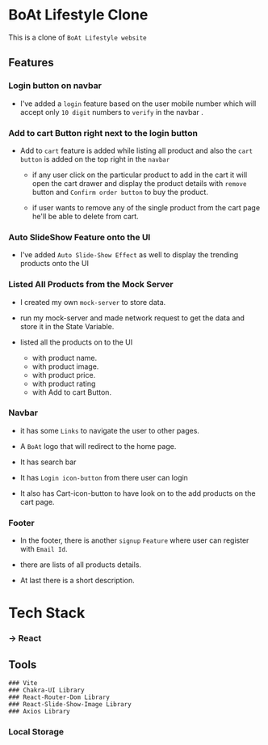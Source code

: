 # BoAt Lifestyle Clone

This is a clone of `BoAt Lifestyle website` 


## Features
 ### Login button on navbar
 - I've added a `login` feature based on the user mobile number which will accept only `10 digit` numbers to `verify` in the navbar .


 ### Add to cart Button right next to the login button
 - Add to `cart` feature is added while listing all product  and also the `cart button` is added on the top right in the `navbar`

   - if any user click on the particular product to add in the cart  it will open the cart drawer and display the product details with `remove` button  and `Confirm order button` to buy the product.

   - if user wants to remove any of the single product from the cart page he'll be able to delete from cart.


### Auto SlideShow Feature onto the UI
- I've added `Auto Slide-Show Effect` as well to display the trending products onto the UI


### Listed All Products from the Mock Server 
  - I created my own `mock-server` to store data.

  - run my mock-server and made network request to get the data and store it in the State Variable.

 - listed all the products on to the UI
    - with product name.
    - with product image.
    - with product price.
    - with product rating
    - with Add to cart Button.


### Navbar 
  - it has some `Links` to navigate the user to other pages.

  - A `BoAt` logo that will redirect to the home page.

  - It has search bar 

  - It has `Login icon-button` from there user can login

  - It also has Cart-icon-button to have look on to the add products on the cart page.


### Footer
  - In the footer, there is another `signup` `Feature` where user can register with `Email Id`.

  - there are lists of all products details.

  - At last there is a short description.



# Tech Stack
  ### -> React 

  ## Tools
    ### Vite
    ### Chakra-UI Library 
    ### React-Router-Dom Library
    ### React-Slide-Show-Image Library
    ### Axios Library

  ### Local Storage 



  




